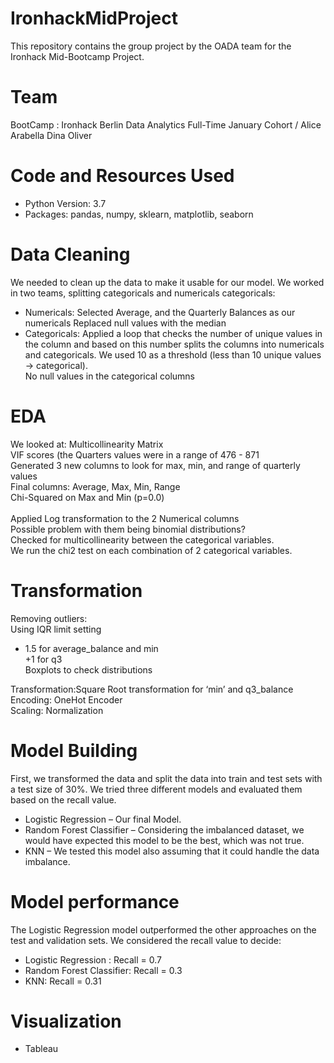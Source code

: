 # IronhackMidProject

This repository contains the group project by the OADA team for the Ironhack Mid-Bootcamp Project.

# Team
BootCamp : Ironhack Berlin Data Analytics Full-Time January Cohort /
Alice
Arabella 
Dina
Oliver
<br/>
# Code and Resources Used
- Python Version: 3.7 <br/>
- Packages: pandas, numpy, sklearn, matplotlib, seaborn <br/>

# Data Cleaning
We needed to clean up the data to make it usable for our model. We worked in two teams, splitting categoricals and numericals
categoricals:
<br/>
- Numericals:
Selected Average, and the Quarterly Balances as our numericals
Replaced null values with the median <br/>
- Categoricals:
Applied a loop that checks the number of unique values in the column and based on this number splits the columns into numericals and categoricals. We used 10 as a threshold (less than 10 unique values -> categorical). <br/>
No null values in the categorical columns <br/>

# EDA
We looked at:
Multicollinearity Matrix <br/>
VIF scores (the Quarters values were in a range of 476 - 871 <br/>
Generated 3 new columns to look for max, min, and range of quarterly values <br/>
Final columns: Average, Max, Min, Range <br/>
Chi-Squared on Max and Min (p=0.0)<br/> <br/>
Applied Log transformation to the 2 Numerical columns <br/>
Possible problem with them being binomial distributions? <br/>
Checked for multicollinearity between the categorical variables. <br/>
We run the chi2 test on each combination of 2 categorical variables. <br/>

# Transformation
Removing outliers: <br/>
 Using IQR limit setting <br/>
 + 1.5 for average_balance and min <br/>
 +1 for q3 <br/>
 Boxplots to check distributions <br/>

Transformation:Square Root transformation for ‘min’ and q3_balance <br/>
Encoding: OneHot Encoder <br/>
Scaling: Normalization <br/>
 
# Model Building
First, we transformed the data and split the data into train and test sets with a test size of 30%.
We tried three different models and evaluated them based on the recall value.
- Logistic Regression – Our final Model.
- Random Forest Classifier – Considering the imbalanced dataset, we would have expected this model to be the best, which was not true.
- KNN – We tested this model also assuming that it could handle the data imbalance.

# Model performance
The Logistic Regression model outperformed the other approaches on the test and validation sets. We considered the recall value to decide:
- Logistic Regression : Recall  = 0.7
- Random Forest Classifier: Recall = 0.3
- KNN: Recall = 0.31

# Visualization
- Tableau
